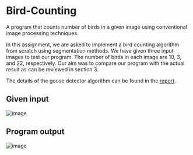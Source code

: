 # Bird-Counting
A program that counts number of birds in a given image using conventional image processing techniques.

In this assignment, we are asked to implement a bird counting algorithm from scratch using segmentation methods. We have given three input images to test our program. The number of birds in each image are 10, 3, and 22, respectively. Our aim was to compare our program with the actual result as can be reviewed in section 3. 

The details of the goose detector algorithm can be found in the [report](https://github.com/Terminou/Bird-Counting/blob/main/report.pdf).

## Given input
![image](https://user-images.githubusercontent.com/27548058/148260347-143e5bd6-8037-4eab-99db-9db404ade5f5.png)

## Program output
![image](https://user-images.githubusercontent.com/27548058/148260488-c705f566-315d-4979-afaa-fd1bb13ecb24.png)
